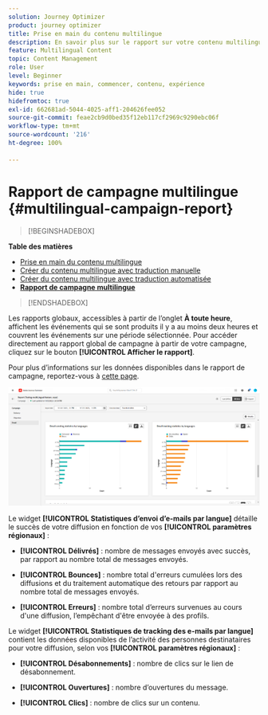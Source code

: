```yaml
---
solution: Journey Optimizer
product: journey optimizer
title: Prise en main du contenu multilingue
description: En savoir plus sur le rapport sur votre contenu multilingue dans Journey Optimizer
feature: Multilingual Content
topic: Content Management
role: User
level: Beginner
keywords: prise en main, commencer, contenu, expérience
hide: true
hidefromtoc: true
exl-id: 662681ad-5044-4025-aff1-204626fee052
source-git-commit: feae2cb9d0bed35f12eb117cf2969c9290ebc06f
workflow-type: tm+mt
source-wordcount: '216'
ht-degree: 100%

---
```


# Rapport de campagne multilingue {#multilingual-campaign-report}

>[!BEGINSHADEBOX]

**Table des matières**

* [Prise en main du contenu multilingue](multilingual-gs.md)
* [Créer du contenu multilingue avec traduction manuelle](multilingual-manual.md)
* [Créer du contenu multilingue avec traduction automatisée](multilingual-automated.md)
* **[Rapport de campagne multilingue](multilingual-report.md)**

>[!ENDSHADEBOX]

Les rapports globaux, accessibles à partir de l’onglet **À toute heure**, affichent les événements qui se sont produits il y a au moins deux heures et couvrent les événements sur une période sélectionnée. Pour accéder directement au rapport global de campagne à partir de votre campagne, cliquez sur le bouton **[!UICONTROL Afficher le rapport]**.

Pour plus d’informations sur les données disponibles dans le rapport de campagne, reportez-vous à [cette page](../reports/campaign-global-report.md).

![](assets/report_multilingual.png)

Le widget **[!UICONTROL Statistiques d’envoi d’e-mails par langue]** détaille le succès de votre diffusion en fonction de vos **[!UICONTROL paramètres régionaux]** :

* **[!UICONTROL Délivrés]** : nombre de messages envoyés avec succès, par rapport au nombre total de messages envoyés.

* **[!UICONTROL Bounces]** : nombre total d&#39;erreurs cumulées lors des diffusions et du traitement automatique des retours par rapport au nombre total de messages envoyés.

* **[!UICONTROL Erreurs]** : nombre total d’erreurs survenues au cours d&#39;une diffusion, l’empêchant d&#39;être envoyée à des profils.

Le widget **[!UICONTROL Statistiques de tracking des e-mails par langue]** contient les données disponibles de l’activité des personnes destinataires pour votre diffusion, selon vos **[!UICONTROL paramètres régionaux]** :

* **[!UICONTROL Désabonnements]** : nombre de clics sur le lien de désabonnement.

* **[!UICONTROL Ouvertures]** : nombre d’ouvertures du message.

* **[!UICONTROL Clics]** : nombre de clics sur un contenu.
